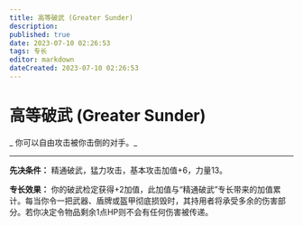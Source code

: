 ```yaml
---
title: 高等破武 (Greater Sunder)
description: 
published: true
date: 2023-07-10 02:26:53
tags: 专长
editor: markdown
dateCreated: 2023-07-10 02:26:53
---
```


# 高等破武 (Greater Sunder)

_ 你可以自由攻击被你击倒的对手。_

* * *

**先决条件：** 精通破武，猛力攻击，基本攻击加值+6，力量13。

**专长效果：**
你的破武检定获得+2加值，此加值与“精通破武”专长带来的加值累计。每当你令一把武器、盾牌或盔甲彻底损毁时，其持用者将承受多余的伤害部分。若你决定令物品剩余1点HP则不会有任何伤害被传递。

